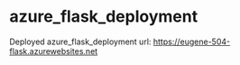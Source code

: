 # azure_flask_deployment

Deployed azure_flask_deployment url: https://eugene-504-flask.azurewebsites.net 


